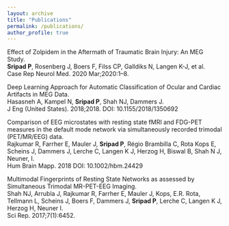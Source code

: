 ```yaml
---
layout: archive
title: "Publications"
permalink: /publications/
author_profile: true
---
```


Effect of Zolpidem in the Aftermath of Traumatic Brain Injury: An MEG Study.<br>
**Sripad P**, Rosenberg J, Boers F, Filss CP, Galldiks N, Langen K-J, et al.<br>
Case Rep Neurol Med. 2020 Mar;2020:1–8.

Deep Learning Approach for Automatic Classification of Ocular and Cardiac Artifacts in MEG Data.<br>
Hasasneh A, Kampel N, **Sripad P**, Shah NJ, Dammers J.<br>
J Eng (United States). 2018;2018. DOI: 10.1155/2018/1350692

Comparison of EEG microstates with resting state fMRI and FDG-PET measures in the default mode network via simultaneously recorded trimodal (PET/MR/EEG) data.<br>
Rajkumar R, Farrher E, Mauler J, **Sripad P**, Régio Brambilla C, Rota Kops E, Scheins J, Dammers J, Lerche C, Langen K J, Herzog H, Biswal B, Shah N J, Neuner, I.<br>
Hum Brain Mapp. 2018 DOI: 10.1002/hbm.24429

Multimodal Fingerprints of Resting State Networks as assessed by Simultaneous Trimodal MR-PET-EEG Imaging.<br>
Shah NJ, Arrubla J, Rajkumar R, Farrher E, Mauler J, Kops, E.R. Rota, Tellmann L, Scheins J, Boers F, Dammers J, **Sripad P**, Lerche C, Langen K J, Herzog H, Neuner I.<br>
Sci Rep. 2017;7(1):6452.
